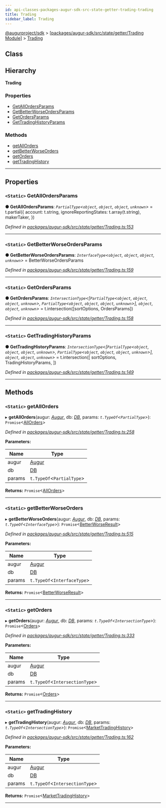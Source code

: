 ```yaml
---
id: api-classes-packages-augur-sdk-src-state-getter-trading-trading
title: Trading
sidebar_label: Trading
---
```


[@augurproject/sdk](api-readme.md) > [[packages/augur-sdk/src/state/getter/Trading Module]](api-modules-packages-augur-sdk-src-state-getter-trading-module.md) > [Trading](api-classes-packages-augur-sdk-src-state-getter-trading-trading.md)

## Class

## Hierarchy

**Trading**

### Properties

* [GetAllOrdersParams](api-classes-packages-augur-sdk-src-state-getter-trading-trading.md#getallordersparams)
* [GetBetterWorseOrdersParams](api-classes-packages-augur-sdk-src-state-getter-trading-trading.md#getbetterworseordersparams)
* [GetOrdersParams](api-classes-packages-augur-sdk-src-state-getter-trading-trading.md#getordersparams)
* [GetTradingHistoryParams](api-classes-packages-augur-sdk-src-state-getter-trading-trading.md#gettradinghistoryparams)

### Methods

* [getAllOrders](api-classes-packages-augur-sdk-src-state-getter-trading-trading.md#getallorders)
* [getBetterWorseOrders](api-classes-packages-augur-sdk-src-state-getter-trading-trading.md#getbetterworseorders)
* [getOrders](api-classes-packages-augur-sdk-src-state-getter-trading-trading.md#getorders)
* [getTradingHistory](api-classes-packages-augur-sdk-src-state-getter-trading-trading.md#gettradinghistory)

---

## Properties

<a id="getallordersparams"></a>

### `<Static>` GetAllOrdersParams

**● GetAllOrdersParams**: *`PartialType`<`object`, `object`, `object`, `unknown`>* =  t.partial({
    account: t.string,
    ignoreReportingStates: t.array(t.string),
    makerTaker,
  })

*Defined in [packages/augur-sdk/src/state/getter/Trading.ts:153](https://github.com/AugurProject/augur/blob/0ea8996003/packages/augur-sdk/src/state/getter/Trading.ts#L153)*

___
<a id="getbetterworseordersparams"></a>

### `<Static>` GetBetterWorseOrdersParams

**● GetBetterWorseOrdersParams**: *`InterfaceType`<`object`, `object`, `object`, `unknown`>* =  BetterWorseOrdersParams

*Defined in [packages/augur-sdk/src/state/getter/Trading.ts:159](https://github.com/AugurProject/augur/blob/0ea8996003/packages/augur-sdk/src/state/getter/Trading.ts#L159)*

___
<a id="getordersparams"></a>

### `<Static>` GetOrdersParams

**● GetOrdersParams**: *`IntersectionType`<[`PartialType`<`object`, `object`, `object`, `unknown`>, `PartialType`<`object`, `object`, `object`, `unknown`>], `object`, `object`, `unknown`>* =  t.intersection([sortOptions, OrdersParams])

*Defined in [packages/augur-sdk/src/state/getter/Trading.ts:158](https://github.com/AugurProject/augur/blob/0ea8996003/packages/augur-sdk/src/state/getter/Trading.ts#L158)*

___
<a id="gettradinghistoryparams"></a>

### `<Static>` GetTradingHistoryParams

**● GetTradingHistoryParams**: *`IntersectionType`<[`PartialType`<`object`, `object`, `object`, `unknown`>, `PartialType`<`object`, `object`, `object`, `unknown`>], `object`, `object`, `unknown`>* =  t.intersection([
    sortOptions,
    TradingHistoryParams,
  ])

*Defined in [packages/augur-sdk/src/state/getter/Trading.ts:149](https://github.com/AugurProject/augur/blob/0ea8996003/packages/augur-sdk/src/state/getter/Trading.ts#L149)*

___

## Methods

<a id="getallorders"></a>

### `<Static>` getAllOrders

▸ **getAllOrders**(augur: *[Augur](api-classes-packages-augur-sdk-src-augur-augur.md)*, db: *[DB](api-classes-packages-augur-sdk-src-state-db-db-db.md)*, params: *`t.TypeOf`<`PartialType`>*): `Promise`<[AllOrders](api-interfaces-packages-augur-sdk-src-state-getter-trading-allorders.md)>

*Defined in [packages/augur-sdk/src/state/getter/Trading.ts:258](https://github.com/AugurProject/augur/blob/0ea8996003/packages/augur-sdk/src/state/getter/Trading.ts#L258)*

**Parameters:**

| Name | Type |
| ------ | ------ |
| augur | [Augur](api-classes-packages-augur-sdk-src-augur-augur.md) |
| db | [DB](api-classes-packages-augur-sdk-src-state-db-db-db.md) |
| params | `t.TypeOf`<`PartialType`> |

**Returns:** `Promise`<[AllOrders](api-interfaces-packages-augur-sdk-src-state-getter-trading-allorders.md)>

___
<a id="getbetterworseorders"></a>

### `<Static>` getBetterWorseOrders

▸ **getBetterWorseOrders**(augur: *[Augur](api-classes-packages-augur-sdk-src-augur-augur.md)*, db: *[DB](api-classes-packages-augur-sdk-src-state-db-db-db.md)*, params: *`t.TypeOf`<`InterfaceType`>*): `Promise`<[BetterWorseResult](api-interfaces-packages-augur-sdk-src-state-getter-trading-betterworseresult.md)>

*Defined in [packages/augur-sdk/src/state/getter/Trading.ts:515](https://github.com/AugurProject/augur/blob/0ea8996003/packages/augur-sdk/src/state/getter/Trading.ts#L515)*

**Parameters:**

| Name | Type |
| ------ | ------ |
| augur | [Augur](api-classes-packages-augur-sdk-src-augur-augur.md) |
| db | [DB](api-classes-packages-augur-sdk-src-state-db-db-db.md) |
| params | `t.TypeOf`<`InterfaceType`> |

**Returns:** `Promise`<[BetterWorseResult](api-interfaces-packages-augur-sdk-src-state-getter-trading-betterworseresult.md)>

___
<a id="getorders"></a>

### `<Static>` getOrders

▸ **getOrders**(augur: *[Augur](api-classes-packages-augur-sdk-src-augur-augur.md)*, db: *[DB](api-classes-packages-augur-sdk-src-state-db-db-db.md)*, params: *`t.TypeOf`<`IntersectionType`>*): `Promise`<[Orders](api-interfaces-packages-augur-sdk-src-state-getter-trading-orders.md)>

*Defined in [packages/augur-sdk/src/state/getter/Trading.ts:333](https://github.com/AugurProject/augur/blob/0ea8996003/packages/augur-sdk/src/state/getter/Trading.ts#L333)*

**Parameters:**

| Name | Type |
| ------ | ------ |
| augur | [Augur](api-classes-packages-augur-sdk-src-augur-augur.md) |
| db | [DB](api-classes-packages-augur-sdk-src-state-db-db-db.md) |
| params | `t.TypeOf`<`IntersectionType`> |

**Returns:** `Promise`<[Orders](api-interfaces-packages-augur-sdk-src-state-getter-trading-orders.md)>

___
<a id="gettradinghistory"></a>

### `<Static>` getTradingHistory

▸ **getTradingHistory**(augur: *[Augur](api-classes-packages-augur-sdk-src-augur-augur.md)*, db: *[DB](api-classes-packages-augur-sdk-src-state-db-db-db.md)*, params: *`t.TypeOf`<`IntersectionType`>*): `Promise`<[MarketTradingHistory](api-interfaces-packages-augur-sdk-src-state-getter-trading-markettradinghistory.md)>

*Defined in [packages/augur-sdk/src/state/getter/Trading.ts:162](https://github.com/AugurProject/augur/blob/0ea8996003/packages/augur-sdk/src/state/getter/Trading.ts#L162)*

**Parameters:**

| Name | Type |
| ------ | ------ |
| augur | [Augur](api-classes-packages-augur-sdk-src-augur-augur.md) |
| db | [DB](api-classes-packages-augur-sdk-src-state-db-db-db.md) |
| params | `t.TypeOf`<`IntersectionType`> |

**Returns:** `Promise`<[MarketTradingHistory](api-interfaces-packages-augur-sdk-src-state-getter-trading-markettradinghistory.md)>

___


